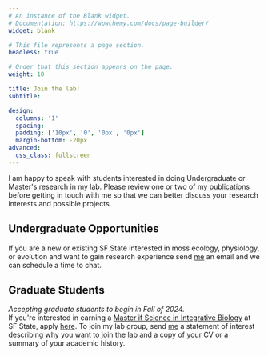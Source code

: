 ```yaml
---
# An instance of the Blank widget.
# Documentation: https://wowchemy.com/docs/page-builder/
widget: blank

# This file represents a page section.
headless: true

# Order that this section appears on the page.
weight: 10

title: Join the lab!
subtitle:

design:
  columns: '1'
  spacing:
  padding: ['10px', '0', '0px', '0px'] 
  margin-bottom: -20px
advanced:
  css_class: fullscreen
---
```

I am happy to speak with students interested in doing Undergraduate or Master's research in my lab. 
Please review one or two of my [publications](../publication/) before getting in touch with me so that we can better discuss your research interests and possible projects.

## Undergraduate Opportunities
If you are a new or existing SF State interested in moss ecology, physiology, or evolution and want to gain research experience send [me](https://meep-lab.com/author/jenna-t.-b.-ekwealor/) an email and we can schedule a time to chat.

##  Graduate Students
*Accepting graduate students to begin in Fall of 2024.* 
<br>
If you're interested in earning a [Master if Science in Integrative Biology](https://biology.sfsu.edu/graduate/integrative) at SF State, apply [here](https://grad.sfsu.edu/content/apply/). 
To join my lab group, send [me](https://meep-lab.com/author/jenna-t.-b.-ekwealor/) a statement of interest describing why you want to join the lab and a copy of your CV or a summary of your academic history.
